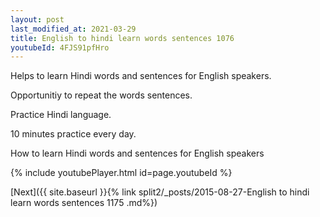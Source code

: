 ```yaml
---
layout: post
last_modified_at: 2021-03-29
title: English to hindi learn words sentences 1076 
youtubeId: 4FJS91pfHro
---
```

 
 
Helps to learn Hindi words and sentences for English speakers.

Opportunitiy to repeat the words sentences. 

Practice Hindi language. 
 
10 minutes practice every day. 
 
How to learn Hindi words and sentences for English speakers 
 
{% include youtubePlayer.html id=page.youtubeId %}
 
 
[Next]({{ site.baseurl }}{% link  split2/_posts/2015-08-27-English to hindi learn words sentences 1175 .md%})
 
